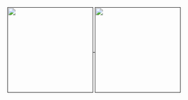 <a href="">
  <img height=194 align="center" src="https://github-readme-stats.vercel.app/api?username=RoYaL69&show_icons=true&theme=dark" />
</a>
<a href="">
  <img height=194 align="center" src="https://github-readme-stats.vercel.app/api/top-langs/?username=RoYaL69&layout=compact&show_icons=true&theme=dark&card_width=320" />
</a>
